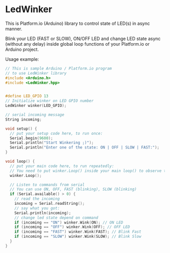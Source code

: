 # LedWinker
This is Platform.io (Arduino) library to control state of LED(s) in async manner.

Blink your LED (FAST or SLOW), ON/OFF LED and change LED state async (without any delay) inside global loop functions of your Platform.io or Arduino project.

Usage example:
```cpp
// This is sample Arduino / Platform.io program
// to use LedWinker library
#include <Arduino.h>
#include <LedWinker.hpp>


#define LED_GPIO 13
// Initialize winker on LED GPIO number
LedWinker winker(LED_GPIO);

// serial incoming message
String incoming;

void setup() {
  // put your setup code here, to run once:
  Serial.begin(9600);
  Serial.println("Start Winkering ;)");
  Serial.println("Enter one of the state: ON | OFF | SLOW | FAST:");
}

void loop() {
  // put your main code here, to run repeatedly:
  // You need to put winker.Loop() inside your main loop() to observe the changes.
  winker.Loop();

  // Listen to commands from serial
  // You can use ON, OFF, FAST (blinking), SLOW (blinking)
  if (Serial.available() > 0) {
    // read the incoming
    incoming = Serial.readString();
    // say what you got:
    Serial.println(incoming);
    // change led state depend on command
    if (incoming == "ON") winker.Wink(ON); // ON LED
    if (incoming == "OFF") winker.Wink(OFF); // OFF LED
    if (incoming == "FAST") winker.Wink(FAST); // Blink Fast
    if (incoming == "SLOW") winker.Wink(SLOW); // Blink Slow
  } 
}
```
